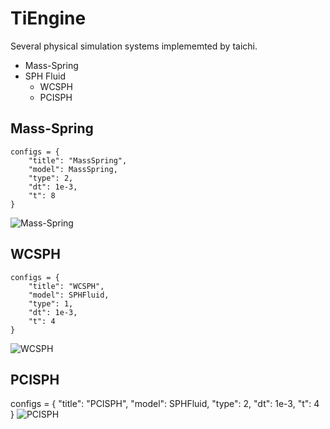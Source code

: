 # TiEngine

Several physical simulation systems implememted by taichi.

- Mass-Spring
- SPH Fluid
    - WCSPH
    - PCISPH

## Mass-Spring
```
configs = {
    "title": "MassSpring",
    "model": MassSpring,
    "type": 2,
    "dt": 1e-3,
    "t": 8
}
```
![Mass-Spring](figs/massspring.gif)

## WCSPH
```
configs = {
    "title": "WCSPH",
    "model": SPHFluid,
    "type": 1,
    "dt": 1e-3,
    "t": 4
}
```
![WCSPH](figs/wcsph.gif)

## PCISPH
configs = {
    "title": "PCISPH",
    "model": SPHFluid,
    "type": 2,
    "dt": 1e-3,
    "t": 4
}
![PCISPH](figs/pcisph.gif)